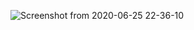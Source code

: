 ![Screenshot from 2020-06-25 22-36-10](https://user-images.githubusercontent.com/52814/85824336-66da8200-b734-11ea-97f0-c797c379c73d.png)

<!--
**iliana/iliana** is a ✨ _special_ ✨ repository because its `README.md` (this file) appears on your GitHub profile.

Here are some ideas to get you started:

- 🔭 I’m currently working on ...
- 🌱 I’m currently learning ...
- 👯 I’m looking to collaborate on ...
- 🤔 I’m looking for help with ...
- 💬 Ask me about ...
- 📫 How to reach me: ...
- 😄 Pronouns: ...
- ⚡ Fun fact: ...
-->

